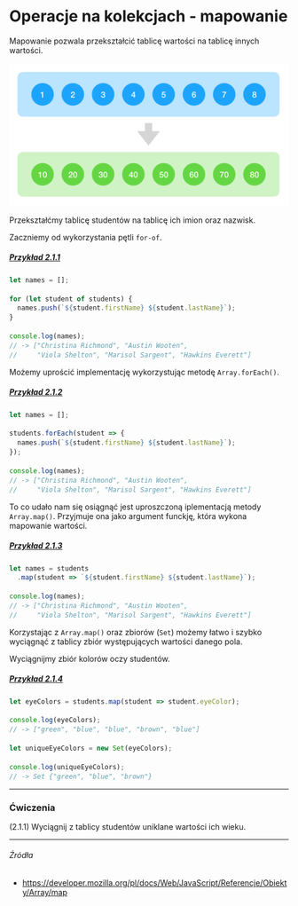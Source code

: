 # Operacje na kolekcjach - mapowanie

Mapowanie pozwala przekształcić tablicę wartości na tablicę innych wartości.

![](/assets/coll_map.png)

Przekształćmy tablicę studentów na tablicę ich imion oraz nazwisk.

Zaczniemy od wykorzystania pętli `for-of`.

##### [Przykład 2.1.1](https://codepen.io/mmotel/pen/mwOeoN)
```js
let names = [];

for (let student of students) {
  names.push(`${student.firstName} ${student.lastName}`);
}

console.log(names);
// -> ["Christina Richmond", "Austin Wooten", 
//     "Viola Shelton", "Marisol Sargent", "Hawkins Everett"]
```

Możemy uprościć implementację wykorzystując metodę `Array.forEach()`.

##### [Przykład 2.1.2](https://codepen.io/mmotel/pen/VWmeEv)
```js
let names = [];

students.forEach(student => {
  names.push(`${student.firstName} ${student.lastName}`);
});

console.log(names);
// -> ["Christina Richmond", "Austin Wooten", 
//     "Viola Shelton", "Marisol Sargent", "Hawkins Everett"]
```

To co udało nam się osiągnąć jest uproszczoną iplementacją metody `Array.map()`. Przyjmuje ona jako argument funckję, która wykona mapowanie wartości.

##### [Przykład 2.1.3](https://codepen.io/mmotel/pen/rwWxQP)
```js
let names = students
  .map(student => `${student.firstName} ${student.lastName}`);

console.log(names);
// -> ["Christina Richmond", "Austin Wooten", 
//     "Viola Shelton", "Marisol Sargent", "Hawkins Everett"]
```

Korzystając z `Array.map()` oraz zbiorów (`Set`) możemy łatwo i szybko wyciągnąć z tablicy zbiór występujących wartości danego pola.

Wyciągnijmy zbiór kolorów oczy studentów.

##### [Przykład 2.1.4](https://codepen.io/mmotel/pen/pwNgBO)
```js
let eyeColors = students.map(student => student.eyeColor);

console.log(eyeColors);
// -> ["green", "blue", "blue", "brown", "blue"]

let uniqueEyeColors = new Set(eyeColors);

console.log(uniqueEyeColors);
// -> Set {"green", "blue", "brown"}
```

---

### Ćwiczenia

(2.1.1) Wyciągnij z tablicy studentów uniklane wartości ich wieku.

---

###### Źródła

* https://developer.mozilla.org/pl/docs/Web/JavaScript/Referencje/Obiekty/Array/map

